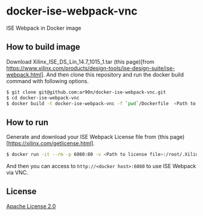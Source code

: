 # docker-ise-webpack-vnc
ISE Webpack in Docker image

## How to build image
Download Xilinx_ISE_DS_Lin_14.7_1015_1.tar (this page)[from https://www.xilinx.com/products/design-tools/ise-design-suite/ise-webpack.html].
And then clone this repository and run the docker build command with following options.

```bash
$ git clone git@github.com:ar90n/docker-ise-webpack-vnc.git
$ cd docker-ise-webpack-vnc
$ docker build -t docker-ise-webpack-vnc -f `pwd`/Dockerfile  <Path to the parent directory of Xilinx_ISE_DS_Lin_14.7_1015_1.tar>
```

## How to run
Generate and download your ISE Webpack License file from (this page)[https://xilinx.com/getlicense.html].

```bash
$ docker run -it --rm -p 6080:80 -v <Path to license file>:/root/.Xilinx/Xilinx.lic docker-ise-webpack-vnc
```

And then you can access to `http://<docker host>:6080` to use ISE Webpack via VNC. 


## License
[Apache License 2.0](http://www.apache.org/licenses/LICENSE-2.0.txt)
